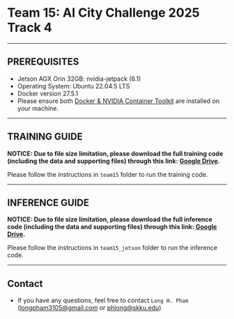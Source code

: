 # Team 15: AI City Challenge 2025 Track 4

---
## PREREQUISITES 

- Jetson AGX Orin 32GB: nvidia-jetpack (6.1) 
- Operating System: Ubuntu 22.04.5 LTS 
- Docker version 27.5.1
- Please ensure both [Docker & NVIDIA Container Toolkit](https://docs.nvidia.com/datacenter/cloud-native/container-toolkit/1.13.5/install-guide.html) are installed on your machine.


---
##  TRAINING GUIDE

**NOTICE: Due to file size limitation, please download the full training code (including the data and supporting files) through this link: [Google Drive](https://drive.google.com/file/d/1jAdPiZaQmFaBV28pUxgVhIywFw3JSUcg/view?usp=sharing).**

Please follow the instructions in `team15` folder to run the training code.


---
##  INFERENCE GUIDE

**NOTICE: Due to file size limitation, please download the full inference code (including the data and supporting files) through this link: [Google Drive](https://drive.google.com/file/d/1OcAkx-xlIdAeBY7wl0Gf2F1GgIpyelXJ/view?usp=sharing).**

Please follow the instructions in `team15_jetson` folder to run the inference code.


---
## Contact
- If you have any questions, feel free to contact `Long H. Pham` ([longpham3105@gmail.com](longpham3105@gmail.com) or [phlong@skku.edu](phlong@skku.edu))
